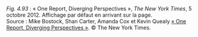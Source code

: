 *Fig. 4.93 :* « One Report, Diverging Perspectives », *The New York Times*, 5 octobre 2012. Affichage par défaut en arrivant sur la page.  
Source : Mike Bostock, Shan Carter, Amanda Cox et Kevin Quealy [« One Report, Diverging Perspectives »](https://archive.nytimes.com/www.nytimes.com/interactive/2012/10/05/business/economy/one-report-diverging-perspectives.html). © The New York Times.